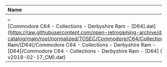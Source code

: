 |Name|Size|
|:---|---:|
|[..](../index.html)|DIR|
|[Commodore C64 - Collections - Derbyshire Ram - [D64].dat](https://raw.githubusercontent.com/open-retrogaming-archive/dat-catalog/main/root/normalized/TOSEC/Commodore/C64/Collections/Derbyshire Ram/[D64]/Commodore C64 - Collections - Derbyshire Ram - [D64]/Commodore C64 - Collections - Derbyshire Ram - [D64] (TOSEC-v2019-02-17_CM).dat)|2673940|
